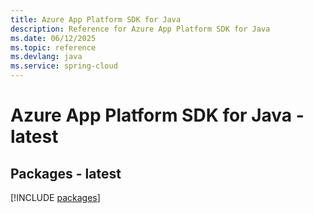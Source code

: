 ```yaml
---
title: Azure App Platform SDK for Java
description: Reference for Azure App Platform SDK for Java
ms.date: 06/12/2025
ms.topic: reference
ms.devlang: java
ms.service: spring-cloud
---
```

# Azure App Platform SDK for Java - latest
## Packages - latest
[!INCLUDE [packages](app-platform-index.md)]